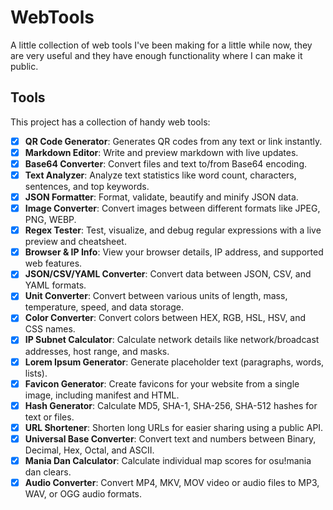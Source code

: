 # WebTools

A little collection of web tools I've been making for a little while now, they are very useful and they have enough functionality where I can make it public.

## Tools

This project has a collection of handy web tools:

-   [x] **QR Code Generator**: Generates QR codes from any text or link instantly.
-   [x] **Markdown Editor**: Write and preview markdown with live updates.
-   [x] **Base64 Converter**: Convert files and text to/from Base64 encoding.
-   [x] **Text Analyzer**: Analyze text statistics like word count, characters, sentences, and top keywords.
-   [x] **JSON Formatter**: Format, validate, beautify and minify JSON data.
-   [x] **Image Converter**: Convert images between different formats like JPEG, PNG, WEBP.
-   [x] **Regex Tester**: Test, visualize, and debug regular expressions with a live preview and cheatsheet.
-   [x] **Browser & IP Info**: View your browser details, IP address, and supported web features.
-   [x] **JSON/CSV/YAML Converter**: Convert data between JSON, CSV, and YAML formats.
-   [x] **Unit Converter**: Convert between various units of length, mass, temperature, speed, and data storage.
-   [x] **Color Converter**: Convert colors between HEX, RGB, HSL, HSV, and CSS names.
-   [x] **IP Subnet Calculator**: Calculate network details like network/broadcast addresses, host range, and masks.
-   [x] **Lorem Ipsum Generator**: Generate placeholder text (paragraphs, words, lists).
-   [x] **Favicon Generator**: Create favicons for your website from a single image, including manifest and HTML.
-   [x] **Hash Generator**: Calculate MD5, SHA-1, SHA-256, SHA-512 hashes for text or files.
-   [x] **URL Shortener**: Shorten long URLs for easier sharing using a public API.
-   [x] **Universal Base Converter**: Convert text and numbers between Binary, Decimal, Hex, Octal, and ASCII.
-   [x] **Mania Dan Calculator**: Calculate individual map scores for osu!mania dan clears.
-   [x] **Audio Converter**: Convert MP4, MKV, MOV video or audio files to MP3, WAV, or OGG audio formats.
